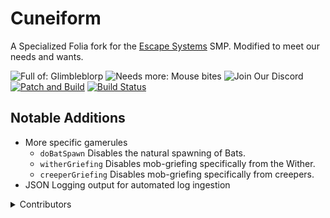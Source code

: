 # Cuneiform
A Specialized Folia fork for the [Escape Systems](https://escape.systems) SMP. Modified to meet our
needs and wants.

![Full of: Glimbleblorp](https://img.shields.io/badge/Full%20of-Glimbleblorp-brightgreen)
![Needs more: Mouse bites](https://img.shields.io/badge/Needs%20More-Mouse%20bites-lightgrey)
![Join Our Discord](https://img.shields.io/badge/dynamic/json?url=https%3A%2F%2Fdiscord.com%2Fapi%2Fguilds%2F1320605190453329940%2Fwidget.json&query=presence_count&suffix=%20Online&logo=discord&logoColor=5865F2&label=.gg%2Fesc-sys&color=5865F2&link=https%3A%2F%2Fdiscord.gg%2Fesc-sys)
[![Patch and Build](https://github.com/Escape-Systems/Cuneiform/actions/workflows/build.yml/badge.svg)](https://github.com/Escape-Systems/Cuneiform/actions/workflows/build.yml)
[![Build Status](https://builds.littleoni.net/job/Escape%20Systems/job/Cuneiform/badge/icon)](https://builds.littleoni.net/job/Escape%20Systems/job/Cuneiform/)
## Notable Additions
- More specific gamerules
  - `doBatSpawn` Disables the natural spawning of Bats.
  - `witherGriefing` Disables mob-griefing specifically from the Wither.
  - `creeperGriefing` Disables mob-griefing specifically from creepers.
- JSON Logging output for automated log ingestion

<details>
<summary>Contributors</summary>

| Name                                               | Skin                                                                                           |
|:---------------------------------------------------|------------------------------------------------------------------------------------------------|
| Lexie Malina <br> @tech-6 <br> Chief Administrator | ![tech-6 Minecraft Skin](https://skins.t-ch.net/fullbody/64a68563-d76b-4c2f-88cd-1570474b0219) |

</details>